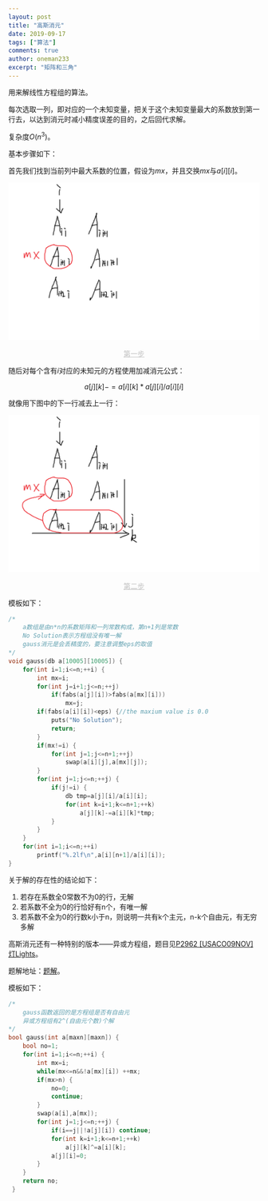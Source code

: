 ```yaml
---
layout: post
title: "高斯消元"
date: 2019-09-17
tags: ["算法"]
comments: true
author: oneman233
excerpt: "矩阵和三角"
---
```


用来解线性方程组的算法。

每次选取一列，即对应的一个未知变量，把关于这个未知变量最大的系数放到第一行去，以达到消元时减小精度误差的目的，之后回代求解。

复杂度$O(n^3)$。

基本步骤如下：

首先我们找到当前列中最大系数的位置，假设为$mx$，并且交换$mx$与$a[i][i]$。

<div align=center>
    <img src="../images/2019-09-17-GaoSiXiaoYuan-1.png"/>
    <p style="font-size:14px;color:#C0C0C0;text-decoration:underline">
        第一步
    </p>
</div>

随后对每个含有$i$对应的未知元的方程使用加减消元公式：

$$a[j][k]-=a[i][k]*a[j][i]/a[i][i]$$

就像用下图中的下一行减去上一行：

<div align=center>
    <img src="../images/2019-09-17-GaoSiXiaoYuan-2.png"/>
    <p style="font-size:14px;color:#C0C0C0;text-decoration:underline">
        第二步
    </p>
</div>

模板如下：

```c++
/*
    a数组是由n*n的系数矩阵和一列常数构成，第n+1列是常数
    No Solution表示方程组没有唯一解
    gauss消元是会丢精度的，要注意调整eps的取值
*/
void gauss(db a[10005][10005]) {
    for(int i=1;i<=n;++i) {        
        int mx=i;
        for(int j=i+1;j<=n;++j)
            if(fabs(a[j][i])>fabs(a[mx][i]))
                mx=j;
        if(fabs(a[i][i])<eps) {//the maxium value is 0.0
            puts("No Solution");
            return;
        }
        if(mx!=i) {
            for(int j=1;j<=n+1;++j)
                swap(a[i][j],a[mx][j]);
        }
        for(int j=1;j<=n;++j) {
            if(j!=i) {
                db tmp=a[j][i]/a[i][i];
                for(int k=i+1;k<=n+1;++k)
                    a[j][k]-=a[i][k]*tmp;
            }
        }
    }
    for(int i=1;i<=n;++i)
        printf("%.2lf\n",a[i][n+1]/a[i][i]);
}
```

关于解的存在性的结论如下：

1. 若存在系数全0常数不为0的行，无解
2. 若系数不全为0的行恰好有n个，有唯一解
3. 若系数不全为0的行数k小于n，则说明一共有k个主元，n-k个自由元，有无穷多解

高斯消元还有一种特别的版本——异或方程组，题目见[P2962 [USACO09NOV]灯Lights](https://www.luogu.com.cn/problem/P2962)。

题解地址：[题解](https://www.cnblogs.com/oneman233/p/11534636.html)。

模板如下：

```c++
/*
    gauss函数返回的是方程组是否有自由元
    异或方程组有2^(自由元个数)个解
*/
bool gauss(int a[maxn][maxn]) {
    bool no=1;
    for(int i=1;i<=n;++i) {
        int mx=i;
        while(mx<=n&&!a[mx][i]) ++mx;
        if(mx>n) {
            no=0;
            continue;
        }
        swap(a[i],a[mx]);
        for(int j=1;j<=n;++j) {
            if(i==j||!a[j][i]) continue;
            for(int k=i+1;k<=n+1;++k)
                a[j][k]^=a[i][k];
            a[j][i]=0;
        }
    }
    return no;
 }
```